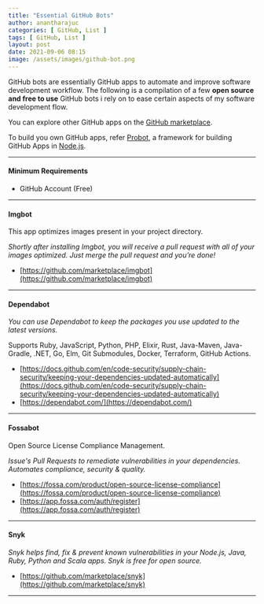 ```yaml
---
title: "Essential GitHub Bots"
author: anantharajuc
categories: [ GitHub, List ]
tags: [ GitHub, List ]
layout: post
date: 2021-09-06 08:15
image: /assets/images/github-bot.png
---
```


GitHub bots are essentially GitHub apps to automate and improve software development workflow. The following is a compilation of a few **open source and free to use** GitHub bots i rely on to ease certain aspects of my software development flow.

You can explore other GitHub apps on the [GitHub marketplace](https://github.com/marketplace).

To build you own GitHub apps, refer [Probot](https://probot.github.io/docs/), a framework for building GitHub Apps in [Node.js](https://nodejs.org/en/).

---

#### Minimum Requirements

- GitHub Account (Free)

---

#### Imgbot  

This app optimizes images present in your project directory. 

*Shortly after installing Imgbot, you will receive a pull request with all of your images optimized. Just merge the pull request and you’re done!*  

-	[https://github.com/marketplace/imgbot](https://github.com/marketplace/imgbot)  

---

#### Dependabot    

*You can use Dependabot to keep the packages you use updated to the latest versions.*    

Supports Ruby, JavaScript, Python, PHP, Elixir, Rust, Java-Maven, Java-Gradle, .NET, Go, Elm, Git Submodules, Docker, Terraform, GitHub Actions.

-	[https://docs.github.com/en/code-security/supply-chain-security/keeping-your-dependencies-updated-automatically](https://docs.github.com/en/code-security/supply-chain-security/keeping-your-dependencies-updated-automatically)  
-	[https://dependabot.com/](https://dependabot.com/)  

---

#### Fossabot   

Open Source License Compliance Management.

*Issue's Pull Requests to remediate vulnerabilities in your dependencies. Automates compliance, security & quality.*  

-	[https://fossa.com/product/open-source-license-compliance](https://fossa.com/product/open-source-license-compliance)   
-	[https://app.fossa.com/auth/register](https://app.fossa.com/auth/register)  

---

#### Snyk  

*Snyk helps find, fix & prevent known vulnerabilities in your Node.js, Java, Ruby, Python and Scala apps. Snyk is free for open source.*  

-	[https://github.com/marketplace/snyk](https://github.com/marketplace/snyk)  

---  
